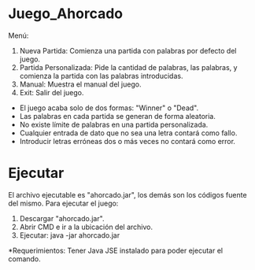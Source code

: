 # Juego_Ahorcado

Menú:
1. Nueva Partida: Comienza una partida con palabras por defecto del juego.
2. Partida Personalizada: Pide la cantidad de palabras, las palabras, y comienza la partida con las palabras introducidas.
3. Manual: Muestra el manual del juego.
4. Exit: Salir del juego.

* El juego acaba solo de dos formas: "Winner" o "Dead".
* Las palabras en cada partida se generan de forma aleatoria.
* No existe límite de palabras en una partida personalizada.
* Cualquier entrada de dato que no sea una letra contará como fallo.
* Introducir letras erróneas dos o más veces no contará como error.

# Ejecutar
El archivo ejecutable es "ahorcado.jar", los demás son los códigos fuente del mismo.
Para ejecutar el juego:
1. Descargar "ahorcado.jar".
2. Abrir CMD e ir a la ubicación del archivo.
3. Ejecutar: java -jar ahorcado.jar

*Requerimientos: Tener Java JSE instalado para poder ejecutar el comando.

